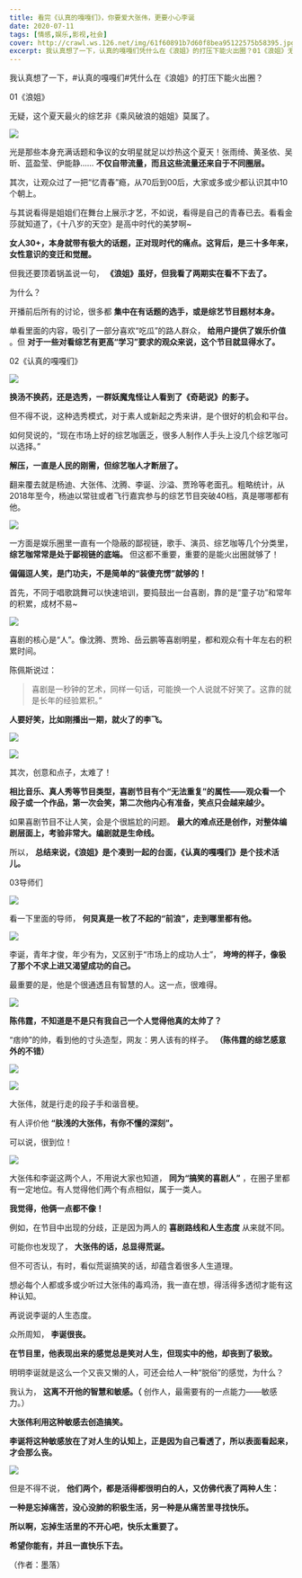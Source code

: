 ```yaml
---
title: 看完《认真的嘎嘎们》，你要爱大张伟，更要小心李诞
date: 2020-07-11
tags: [情感,娱乐,影视,社会]
cover: http://crawl.ws.126.net/img/61f60891b7d60f8bea95122575b58395.jpg
excerpt: 我认真想了一下，认真的嘎嘎们凭什么在《浪姐》的打压下能火出圈？01《浪姐》无疑，这个夏天最火的综艺非《乘风破浪的姐姐》莫属了。![](http://crawl.ws.126.net/img/61f60891b7d60f8be
---
```

我认真想了一下，#认真的嘎嘎们#凭什么在《浪姐》的打压下能火出圈？

01《浪姐》

无疑，这个夏天最火的综艺非《乘风破浪的姐姐》莫属了。

![](http://crawl.ws.126.net/img/61f60891b7d60f8bea95122575b58395.jpg)  

光是那些本身充满话题和争议的女明星就足以炒热这个夏天！张雨绮、黄圣依、吴昕、蓝盈莹、伊能静…… **不仅自带流量，而且这些流量还来自于不同圈层。**

其次，让观众过了一把“忆青春”瘾，从70后到00后，大家或多或少都认识其中10个朝上。

与其说看得是姐姐们在舞台上展示才艺，不如说，看得是自己的青春已去。看看金莎就知道了，《十八岁的天空》是高中时代的美梦啊~

**女人30+，本身就带有极大的话题，正对现时代的痛点。这背后，是三十多年来，女性意识的变迁和觉醒。**

但我还要顶着锅盖说一句， **《浪姐》虽好，但我看了两期实在看不下去了。**

为什么？

开播前后所有的讨论，很多都 **集中在有话题的选手，或是综艺节目题材本身。**

单看里面的内容，吸引了一部分喜欢“吃瓜”的路人群众， **给用户提供了娱乐价值** 。但
**对于一些对看综艺有更高“学习”要求的观众来说，这个节目就显得水了。**

02《认真的嘎嘎们》

![](http://crawl.ws.126.net/img/82ce24a208eef2a875b2955590cef15c.jpg)  

**换汤不换药，还是选秀，一群妖魔鬼怪让人看到了《奇葩说》的影子。**

但不得不说，这种选秀模式，对于素人或新起之秀来讲，是个很好的机会和平台。

如何炅说的，“现在市场上好的综艺咖匮乏，很多人制作人手头上没几个综艺咖可以选择。”

**解压，一直是人民的刚需，但综艺咖人才断层了。**

翻来覆去就是杨迪、大张伟、沈腾、李诞、沙溢、贾玲等老面孔。粗略统计，从2018年至今，杨迪以常驻或者飞行嘉宾参与的综艺节目突破40档，真是哪哪都有他。

![](http://crawl.ws.126.net/img/fcfae632edcd0bec5b3810464c33809f.jpg)  

一方面是娱乐圈里一直有一个隐蔽的鄙视链，歌手、演员、综艺咖等几个分类里， **综艺咖常常是处于鄙视链的底端。** 但这都不重要，重要的是能火出圈就够了！

**偏偏逗人笑，是门功夫，不是简单的“装傻充愣”就够的！**

首先，不同于唱歌跳舞可以快速培训，要捣鼓出一台喜剧，靠的是“童子功”和常年的积累，成材不易~

![](http://crawl.ws.126.net/img/a29e6abaff29c448b1270f7c91e67fb0.jpg)  

喜剧的核心是“人”。像沈腾、贾玲、岳云鹏等喜剧明星，都和观众有十年左右的积累时间。

陈佩斯说过：

> 喜剧是一秒钟的艺术，同样一句话，可能换一个人说就不好笑了。这靠的就是长年的经验累积。”

**人要好笑，比如刚播出一期，就火了的李飞。**

![](http://crawl.ws.126.net/img/472eb958b183ab97c6e5551f9e374774.jpg)  

![](http://crawl.ws.126.net/img/68df50ce9eae703623dbaadf335575c9.jpg)  

其次，创意和点子，太难了！

**相比音乐、真人秀等节目类型，喜剧节目有个“无法重复”的属性——观众看一个段子或一个作品，第一次会笑，第二次他内心有准备，笑点只会越来越少。**

如果喜剧节目不让人笑，会是个很尴尬的问题。 **最大的难点还是创作，对整体编剧层面上，考验非常大。编剧就是生命线。**

所以， **总结来说，《浪姐》是个凑到一起的台面，《认真的嘎嘎们》是个技术活儿。**

03导师们

![](http://crawl.ws.126.net/img/75daa49b2f3ac868ce0fb7e687fec2f4.jpg)  

看一下里面的导师， **何炅真是一枚了不起的“前浪”，走到哪里都有他。**

![](http://crawl.ws.126.net/img/41b735d9119b61b588f136d6d41149e8.jpg)  

李诞，青年才俊，年少有为，又区别于“市场上的成功人士”， **垮垮的样子，像极了那个不求上进又渴望成功的自己。**

最重要的是，他是个很通透且有智慧的人。这一点，很难得。

![](http://crawl.ws.126.net/img/4e1dc400228578d6fc98f38393466bf0.jpg)  

**陈伟霆，不知道是不是只有我自己一个人觉得他真的太帅了？**

“痞帅”的帅，看到他的寸头造型，网友：男人该有的样子。 **（陈伟霆的综艺感意外的不错）**

![](http://crawl.ws.126.net/img/884540b69220576d1f8c0181fa274cda.jpg)  

![](http://crawl.ws.126.net/img/680496a9ff27edad93d0a8580bfaa152.jpg)  

大张伟，就是行走的段子手和谐音梗。

有人评价他 **“肤浅的大张伟，有你不懂的深刻”。**

可以说，很到位！

![](http://crawl.ws.126.net/img/63f2a6f2ebcb3b0a2b36273d389143bb.gif)  

大张伟和李诞这两个人，不用说大家也知道， **同为“搞笑的喜剧人”** ，在圈子里都有一定地位。有人觉得他们两个有点相似，属于一类人。

**我觉得，他俩一点都不像！**

例如，在节目中出现的分歧，正是因为两人的 **喜剧路线和人生态度** 从来就不同。

可能你也发现了， **大张伟的话，总显得荒诞。**

但不可否认，有时，看似荒诞搞笑的话，却蕴含着很多人生道理。

想必每个人都或多或少听过大张伟的毒鸡汤，我一直在想，得活得多透彻才能有这种认知。

再说说李诞的人生态度。

众所周知， **李诞很丧。**

**在节目里，他表现出来的感觉总是笑对人生，但现实中的他，却丧到了极致。**

明明李诞就是这么一个又丧又懒的人，可还会给人一种“脱俗”的感觉，为什么？

我认为， **这离不开他的智慧和敏感。（** 创作人，最需要有的一点能力——敏感力。）

**大张伟利用这种敏感去创造搞笑。**

**李诞将这种敏感放在了对人生的认知上，正是因为自己看透了，所以表面看起来，才会那么丧。**

![](http://crawl.ws.126.net/img/388963ae69534ca42e0762974c994ba4.gif)  

但是不得不说， **他们两个，都是活得都很明白的人，又仿佛代表了两种人生：**

**一种是忘掉痛苦，没心没肺的积极生活，另一种是从痛苦里寻找快乐。**

**所以啊，忘掉生活里的不开心吧，快乐太重要了。**

**希望你能有，并且一直快乐下去。**

（作者：墨落）

